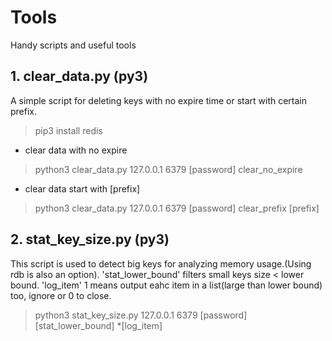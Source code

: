 # Tools
Handy scripts and useful tools

## 1. clear_data.py (py3)
A simple script for deleting keys with no expire time or start with certain prefix.
> pip3 install redis

- clear data with no expire
> python3 clear_data.py 127.0.0.1 6379 [password] clear_no_expire

- clear data start with [prefix]
> python3 clear_data.py 127.0.0.1 6379 [password] clear_prefix [prefix]

## 2. stat_key_size.py (py3)
This script is used to detect big keys for analyzing memory usage.(Using rdb is also an option).
'stat_lower_bound' filters small keys size < lower bound.
'log_item' 1 means output eahc item in a list(large than lower bound) too, ignore or 0 to close.
> python3 stat_key_size.py 127.0.0.1 6379 [password] [stat_lower_bound] *[log_item]